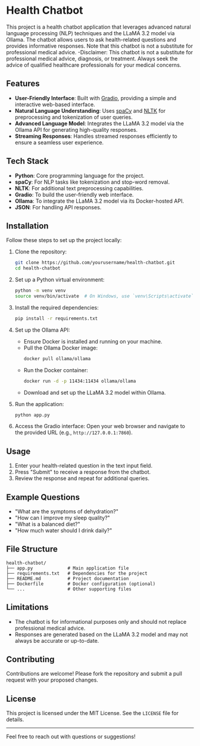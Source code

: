
# Health Chatbot

This project is a health chatbot application that leverages advanced natural language processing (NLP) techniques and the LLaMA 3.2 model via Ollama. The chatbot allows users to ask health-related questions and provides informative responses. Note that this chatbot is not a substitute for professional medical advice.
-Disclaimer: This chatbot is not a substitute for professional medical advice, diagnosis, or treatment. Always seek the advice of qualified healthcare professionals for your medical concerns.

## Features

- **User-Friendly Interface**: Built with [Gradio](https://gradio.app/), providing a simple and interactive web-based interface.
- **Natural Language Understanding**: Uses [spaCy](https://spacy.io/) and [NLTK](https://www.nltk.org/) for preprocessing and tokenization of user queries.
- **Advanced Language Model**: Integrates the LLaMA 3.2 model via the Ollama API for generating high-quality responses.
- **Streaming Responses**: Handles streamed responses efficiently to ensure a seamless user experience.

## Tech Stack

- **Python**: Core programming language for the project.
- **spaCy**: For NLP tasks like tokenization and stop-word removal.
- **NLTK**: For additional text preprocessing capabilities.
- **Gradio**: To build the user-friendly web interface.
- **Ollama**: To integrate the LLaMA 3.2 model via its Docker-hosted API.
- **JSON**: For handling API responses.

## Installation

Follow these steps to set up the project locally:

1. Clone the repository:
   ```bash
   git clone https://github.com/yourusername/health-chatbot.git
   cd health-chatbot
   ```

2. Set up a Python virtual environment:
   ```bash
   python -m venv venv
   source venv/bin/activate  # On Windows, use `venv\Scripts\activate`
   ```

3. Install the required dependencies:
   ```bash
   pip install -r requirements.txt
   ```

4. Set up the Ollama API:
   - Ensure Docker is installed and running on your machine.
   - Pull the Ollama Docker image:
     ```bash
     docker pull ollama/ollama
     ```
   - Run the Docker container:
     ```bash
     docker run -d -p 11434:11434 ollama/ollama
     ```
   - Download and set up the LLaMA 3.2 model within Ollama.

5. Run the application:
   ```bash
   python app.py
   ```

6. Access the Gradio interface:
   Open your web browser and navigate to the provided URL (e.g., `http://127.0.0.1:7860`).

## Usage

1. Enter your health-related question in the text input field.
2. Press "Submit" to receive a response from the chatbot.
3. Review the response and repeat for additional queries.

## Example Questions

- "What are the symptoms of dehydration?"
- "How can I improve my sleep quality?"
- "What is a balanced diet?"
- "How much water should I drink daily?"

## File Structure

```
health-chatbot/
├── app.py             # Main application file
├── requirements.txt   # Dependencies for the project
├── README.md          # Project documentation
├── Dockerfile         # Docker configuration (optional)
└── ...                # Other supporting files
```

## Limitations

- The chatbot is for informational purposes only and should not replace professional medical advice.
- Responses are generated based on the LLaMA 3.2 model and may not always be accurate or up-to-date.

## Contributing

Contributions are welcome! Please fork the repository and submit a pull request with your proposed changes.

## License

This project is licensed under the MIT License. See the `LICENSE` file for details.

---

Feel free to reach out with questions or suggestions!
